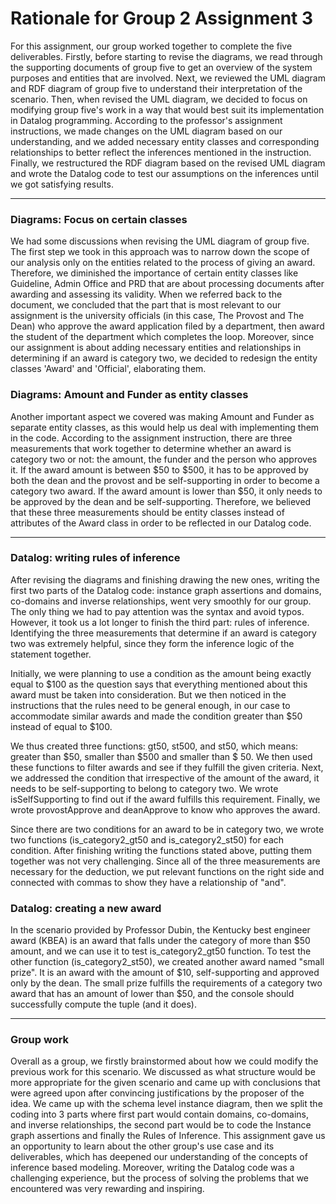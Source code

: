 # Rationale for Group 2 Assignment 3
For this assignment, our group worked together to complete the five deliverables. Firstly, before starting to revise the diagrams, we read through the supporting documents of group five to get an overview of the system purposes and entities that are involved. Next, we reviewed the UML diagram and RDF diagram of group five to understand their interpretation of the scenario. Then, when revised the UML diagram, we decided to focus on modifying group five's work in a way that would best suit its implementation in Datalog programming. According to the professor's assignment instructions, we made changes on the UML diagram based on our understanding, and we added necessary entity classes and corresponding relationships to better reflect the inferences mentioned in the instruction. Finally, we restructured the RDF diagram based on the revised UML diagram and wrote the Datalog code to test our assumptions on the inferences until we got satisfying results. 
***
### Diagrams: Focus on certain classes
We had some discussions when revising the UML diagram of group five. The first step we took in this approach was to narrow down the scope of our analysis only on the entities related to the process of giving an award. Therefore, we diminished the importance of certain entity classes like Guideline, Admin Office and PRD that are about processing documents after awarding and assessing its validity. When we referred back to the document, we concluded that the part that is most relevant to our assignment is the university officials (in this case, The Provost and The Dean) who approve the award application filed by a department, then award the student of the department which completes the loop. Moreover, since our assignment is about adding necessary entities and relationships in determining if an award is category two, we decided to redesign the entity classes 'Award' and 'Official', elaborating them.
### Diagrams: Amount and Funder as entity classes
Another important aspect we covered was making Amount and Funder as separate entity classes, as this would help us deal with implementing them in the code. According to the assignment instruction, there are three measurements that work together to determine whether an award is category two or not: the amount, the funder and the person who approves it. If the award amount is between $50 to $500, it has to be approved by both the dean and the provost and be self-supporting in order to become a category two award. If the award amount is lower than $50, it only needs to be approved by the dean and be self-supporting. Therefore, we believed that these three measurements should be entity classes instead of attributes of the Award class in order to be reflected in our Datalog code. 
***
### Datalog: writing rules of inference
<p> After revising the diagrams and finishing drawing the new ones, writing the first two parts of the Datalog code: instance graph assertions and domains, co-domains and inverse relationships, went very smoothly for our group. The only thing we had to pay attention was the syntax and avoid typos. However, it took us a lot longer to finish the third part: rules of inference. Identifying the three measurements that determine if an award is category two was extremely helpful, since they form the inference logic of the statement together. </p>
<p> Initially, we were planning to use a condition as the amount being exactly equal to $100 as the question says that everything mentioned about this award must be taken into consideration. But we then noticed in the instructions that the rules need to be general enough, in our case to accommodate similar awards and made the condition greater than $50 instead of equal to $100. </p>
<p>We thus created three functions: gt50, st500, and st50, which means: greater than $50, smaller than $500 and smaller than $ 50. We then used these functions to filter awards and see if they fulfill the given criteria. Next, we addressed the condition that irrespective of the amount of the award, it needs to be self-supporting to belong to category two. We wrote isSelfSupporting to find out if the award fulfills this requirement. Finally, we wrote provostApprove and deanApprove to know who approves the award. </p>
<p>Since there are two conditions for an award to be in category two, we wrote two functions (is_category2_gt50 and is_category2_st50) for each condition. After finishing writing the functions stated above, putting them together was not very challenging. Since all of the three measurements are necessary for the deduction, we put relevant functions on the right side and connected with commas to show they have a relationship of "and".</p>

### Datalog: creating a new award
In the scenario provided by Professor Dubin, the Kentucky best engineer award (KBEA) is an award that falls under the category of more than $50 amount, and we can use it to test is_category2_gt50 function. To test the other function (is_category2_st50), we created another award named "small prize". It is an award with the amount of $10, self-supporting and approved only by the dean. The small prize fulfills the requirements of a category two award that has an amount of lower than $50, and the console should successfully compute the tuple (and it does).
***
### Group work
Overall as a group, we firstly brainstormed about how we could modify the previous work for this scenario. We discussed as what structure would be more appropriate for the given scenario and came up with conclusions that were agreed upon after convincing justifications by the proposer of the idea. We came up with the schema level instance diagram, then we split the coding into 3 parts where first part would contain domains, co-domains, and inverse relationships, the second part would be to code the Instance graph assertions and finally the Rules of Inference. This assignment gave us an opportunity to learn about the other group's use case and its deliverables, which has deepened our understanding of the concepts of inference based modeling. Moreover, writing the Datalog code was a challenging experience, but the process of solving the problems that we encountered was very rewarding and inspiring.
